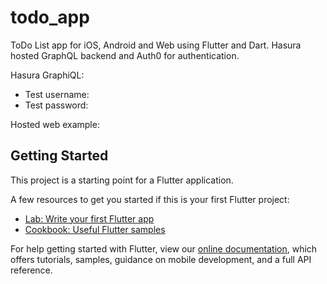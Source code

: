 # todo_app

ToDo List app for iOS, Android and Web using Flutter and Dart. Hasura hosted GraphQL backend and Auth0 for authentication.

Hasura GraphiQL:

- Test username:
- Test password:

Hosted web example:

## Getting Started

This project is a starting point for a Flutter application.

A few resources to get you started if this is your first Flutter project:

- [Lab: Write your first Flutter app](https://flutter.dev/docs/get-started/codelab)
- [Cookbook: Useful Flutter samples](https://flutter.dev/docs/cookbook)

For help getting started with Flutter, view our
[online documentation](https://flutter.dev/docs), which offers tutorials,
samples, guidance on mobile development, and a full API reference.
